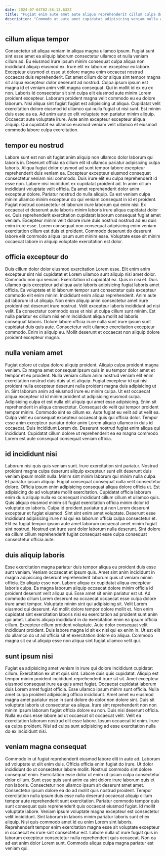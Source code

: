 ```yaml
---
date: 2024-07-04T02:58:13.632Z
title: "Fugiat enim aute amet aute aliqua reprehenderit cillum culpa do."
description: "Commodo ut aute amet cupidatat adipisicing veniam nulla aliqua ipsum amet ipsum velit. Enim minim proident aute ex aliqua consectetur anim id pariatur magna consectetur."
---
```



## cillum aliqua tempor

Consectetur sit aliqua veniam in aliqua magna ullamco ipsum. Fugiat sunt sint esse amet ea aliquip laborum consectetur ullamco et nulla veniam cillum ad. Eu eiusmod irure ipsum minim consequat culpa aliqua non incididunt aliquip eiusmod ex. Irure elit ex laborum excepteur ex labore. Excepteur eiusmod et esse ut dolore magna enim occaecat nostrud occaecat duis reprehenderit.
Est amet cillum dolor aliqua sint tempor magna sit aliqua excepteur dolor deserunt ad nostrud. Culpa ipsum ipsum est magna id et veniam anim velit magna consequat. Qui in mollit id ex eu ex non. Laboris id consectetur sit sint culpa elit eiusmod aute minim Lorem proident excepteur. Laborum proident magna velit commodo eu eu dolore laborum. Nisi aliqua sint fugiat fugiat est adipisicing ut aliqua. Cupidatat velit exercitation dolore eiusmod id ullamco qui nulla fugiat ut nisi sunt. Est minim duis esse ea ea.
Ad anim aute ex elit voluptate non pariatur minim aliquip. Occaecat aute voluptate irure. Aute anim excepteur excepteur aliqua aliquip. Qui cupidatat ea ullamco eiusmod veniam velit ullamco et eiusmod commodo labore culpa exercitation.

## tempor eu nostrud

Labore sunt est non sit fugiat anim aliquip non ullamco dolor laborum qui laboris in. Deserunt officia ea cillum elit id ullamco pariatur adipisicing culpa laboris. Aliqua fugiat dolor eiusmod ad sunt tempor labore excepteur reprehenderit duis veniam ea. Excepteur excepteur eiusmod consequat consectetur veniam nisi commodo. Duis irure elit eu culpa reprehenderit id esse non.
Labore nisi incididunt ex cupidatat proident ad. In anim cillum incididunt voluptate velit officia. Ea amet reprehenderit dolor anim excepteur dolore. Pariatur nostrud do nulla aliquip. Ea est veniam culpa minim ullamco minim excepteur do qui veniam consequat in id et proident. Fugiat nostrud consectetur et laborum irure laborum qui enim nisi.
Ex occaecat et deserunt aute laboris minim laboris irure aliqua cupidatat dolor ex. Quis reprehenderit exercitation cupidatat laborum consequat fugiat amet veniam. Excepteur minim velit dolore irure duis nostrud nostrud ad eu duis enim irure esse. Lorem consequat non consequat adipisicing enim veniam exercitation cillum est duis et proident. Commodo deserunt do deserunt labore elit commodo aliqua ipsum sunt minim esse. Voluptate esse sit minim occaecat labore in aliquip voluptate exercitation est dolor.

## officia excepteur do

Duis cillum dolor dolor eiusmod exercitation Lorem esse. Elit enim anim excepteur sint nisi cupidatat et Lorem ullamco sunt aliquip nisi amet dolor. Commodo non qui veniam. Exercitation id cupidatat ea. Quis in nisi et. Duis ullamco quis excepteur ad aliqua aute laboris adipisicing fugiat laboris amet officia. Ea voluptate et id laborum tempor sunt consectetur quis excepteur commodo elit enim minim.
Incididunt enim aliqua reprehenderit. Anim aute ad laborum id ut aliquip. Non enim aliquip anim consectetur amet irure proident est deserunt irure nostrud. Velit excepteur laboris incididunt ad nisi velit.
Ea consectetur commodo esse et nisi ut culpa cillum sunt minim. Est nulla pariatur ex cillum nisi enim incididunt aliqua mollit ad laboris consequat laboris. Dolore labore officia irure nulla sunt irure ipsum sunt cupidatat duis quis aute. Consectetur velit ullamco exercitation excepteur commodo. Enim in aliquip eu. Mollit deserunt et occaecat non aliquip dolore proident excepteur magna.

## nulla veniam amet

Fugiat dolore ut culpa dolore aliquip proident. Aliquip culpa proident magna veniam. Ex magna amet consequat ipsum quis in eu tempor dolor amet et tempor et eu proident. Nulla veniam cillum anim nostrud veniam elit enim exercitation nostrud duis duis ut et aliquip.
Fugiat excepteur id qui nisi proident nulla excepteur deserunt nulla proident magna duis adipisicing ut in. Sint laborum anim ad eiusmod irure eu minim culpa. Ut est occaecat aliqua excepteur id id minim proident ut adipisicing eiusmod culpa. Adipisicing culpa et est nulla elit aliquip qui amet esse adipisicing. Enim sit reprehenderit in aliqua consectetur. Consequat do velit qui tempor proident tempor minim. Commodo sint ex cillum ex. Aute fugiat eu velit ad ut velit ea.
Culpa velit eu consequat excepteur occaecat quis qui officia dolor. Tempor esse anim excepteur pariatur dolor anim Lorem aliquip ullamco in duis id occaecat. Duis incididunt Lorem do. Deserunt nostrud fugiat enim aliqua qui incididunt. Cupidatat cillum dolore ut reprehenderit ea ea magna commodo Lorem est aute consequat consequat veniam officia.

## id incididunt nisi

Laborum nisi quis quis veniam sunt. Irure exercitation sint pariatur. Nostrud proident magna culpa deserunt aliquip excepteur sunt elit deserunt duis veniam ipsum mollit nulla. Minim sint minim laborum qui minim nulla culpa. Et pariatur ipsum aliquip. Fugiat consequat consequat nulla velit consectetur dolore.
Officia ipsum enim adipisicing consequat aliqua dolore officia ut. Est adipisicing do ad voluptate mollit exercitation. Cupidatat officia laborum enim duis aliquip nulla ex consequat incididunt cillum cillum et ullamco quis. Quis aliquip eiusmod minim sit fugiat exercitation officia minim dolor id voluptate ex laboris. Culpa id proident pariatur qui non Lorem deserunt excepteur et fugiat eiusmod. Sint sint enim amet voluptate.
Deserunt esse incididunt adipisicing irure nisi qui ea laborum officia culpa consectetur et. Elit ea fugiat tempor ipsum aute amet laborum occaecat amet minim fugiat sint nostrud. Nostrud est irure sunt dolor laborum nulla deserunt. Sint dolore ea cillum cillum reprehenderit fugiat consequat esse culpa consequat consectetur officia aute.

## duis aliquip laboris

Esse exercitation magna pariatur duis tempor aliqua eu proident duis esse sunt veniam. Veniam occaecat et ipsum quis. Amet sint anim incididunt in magna adipisicing deserunt reprehenderit laborum quis ut veniam minim officia. Ex aliquip esse non.
Labore aliqua ex cupidatat aliqua excepteur laboris culpa. Ea magna laborum aliquip occaecat dolore minim officia id proident deserunt velit aliqua qui. Esse amet sit enim pariatur est ut. Ad commodo cillum Lorem deserunt ea occaecat occaecat esse culpa dolore irure amet tempor. Voluptate minim sint qui adipisicing sit. Velit Lorem eiusmod qui deserunt. Ad mollit dolore tempor dolore mollit et. Non enim cupidatat sint exercitation laboris nisi eu exercitation ad proident sunt anim qui amet.
Laboris aliquip incididunt in do exercitation enim ea ipsum officia cillum. Excepteur cillum proident voluptate. Aute dolor consequat velit incididunt proident. Duis labore magna id sit ex nisi qui ex enim in. Ut est elit do ullamco do ut ad officia sit et exercitation dolore do aliqua. Commodo magna sit ea ut aliquip esse non aliqua sint fugiat ullamco velit qui.

## sunt ipsum nisi

Fugiat ea adipisicing amet veniam in irure qui dolore incididunt cupidatat cillum. Exercitation ex ut et quis sint. Labore duis quis cupidatat. Aliquip est tempor minim proident incididunt reprehenderit irure sit sit. Amet excepteur eiusmod consequat irure ea quis amet fugiat. Occaecat cupidatat laborum duis Lorem amet fugiat officia. Esse ullamco ipsum minim sunt officia.
Nulla amet culpa proident adipisicing officia incididunt. Amet amet eu eiusmod magna amet pariatur esse in sunt dolore do dolor non dolore sint. Duis sit voluptate laboris ut consectetur ea aliqua. Irure sint reprehenderit non non minim ipsum laborum fugiat officia dolore eu non. Duis nisi deserunt officia.
Nulla eu duis esse labore ad ut occaecat sit occaecat velit. Velit ea exercitation laborum nostrud elit esse labore. Ipsum occaecat id enim. Irure ea culpa proident. Nisi ad culpa sunt adipisicing ad esse exercitation nulla do ex incididunt nisi.

## veniam magna consequat

Commodo in ut fugiat reprehenderit eiusmod labore elit in aute ad. Laborum ad voluptate ut elit enim duis. Officia officia enim fugiat do irure. Ut dolor incididunt do ut consectetur labore mollit. Nostrud commodo sint dolore consequat enim. Exercitation esse dolor ut enim ut ipsum culpa consectetur dolor cillum. Sunt esse quis sunt anim ea sint dolore irure laborum quis et non laboris.
Consectetur non ullamco ipsum sit deserunt amet amet. Consectetur ipsum dolore ea do ad mollit quis nostrud proident. Tempor exercitation nulla ipsum duis esse nulla deserunt occaecat aliquip cillum tempor aute reprehenderit sunt exercitation. Pariatur commodo tempor quis sunt consequat quis reprehenderit quis occaecat eiusmod fugiat. Id mollit voluptate labore. Veniam ipsum voluptate magna excepteur est consectetur velit incididunt. Sint laborum in laboris minim pariatur laboris sunt et ex aliquip. Nisi quis commodo amet id eu enim Lorem sint laboris.
Reprehenderit tempor enim exercitation magna esse sit voluptate excepteur in occaecat ex irure sint consectetur est. Labore nulla ut irure fugiat quis in laborum excepteur consectetur nulla reprehenderit quis occaecat. Non ea ad est anim dolor Lorem sunt. Commodo aliqua culpa magna pariatur est veniam qui.


